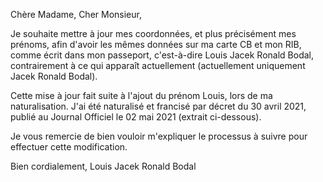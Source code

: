 Chère Madame, Cher Monsieur,

Je souhaite mettre à jour mes coordonnées, et plus précisément mes prénoms, afin d'avoir les mêmes données sur ma carte CB et mon RIB, comme écrit dans mon passeport, c'est-à-dire Louis Jacek Ronald Bodal, contrairement à ce qui apparaît actuellement (actuellement uniquement Jacek Ronald Bodal).

Cette mise à jour fait suite à l'ajout du prénom Louis, lors de ma naturalisation.
J'ai été naturalisé et francisé par décret du 30 avril 2021, publié au Journal Officiel le 02 mai 2021 (extrait ci-dessous).

Je vous remercie de bien vouloir m'expliquer le processus à suivre pour effectuer cette modification.

Bien cordialement,
Louis Jacek Ronald Bodal

